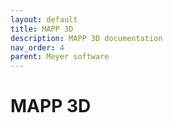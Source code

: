 ```yaml
---
layout: default
title: MAPP 3D
description: MAPP 3D documentation
nav_order: 4
parent: Meyer software
---
```


# MAPP 3D